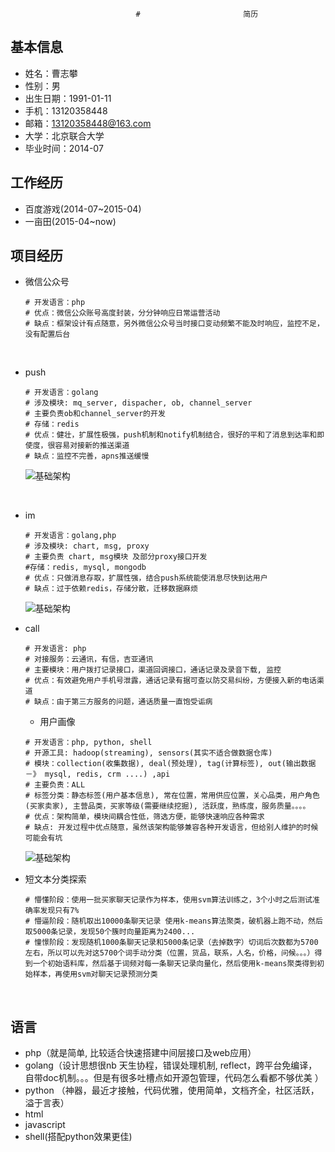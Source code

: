 								# 						简历

## 基本信息

* 姓名：曹志攀
* 性别：男
* 出生日期：1991-01-11
* 手机：13120358448
* 邮箱：13120358448@163.com
* 大学：北京联合大学
* 毕业时间：2014-07

## 工作经历

* 百度游戏(2014-07~2015-04)
* 一亩田(2015-04~now)

## 项目经历

* 微信公众号

  ```shell
  # 开发语言：php
  # 优点：微信公众账号高度封装，分分钟响应日常运营活动
  # 缺点：框架设计有点随意，另外微信公众号当时接口变动频繁不能及时响应，监控不足，没有配置后台
  ```

  ​

* push

  ```shell
  # 开发语言：golang
  # 涉及模块: mq_server, dispacher, ob, channel_server
  # 主要负责ob和channel_server的开发
  # 存储：redis
  # 优点：健壮，扩展性极强，push机制和notify机制结合，很好的平和了消息到达率和即使度，很容易对接新的推送渠道
  # 缺点：监控不完善，apns推送缓慢
  ```

  ![基础架构](http://thumbnail0.baidupcs.com/thumbnail/4a8e7cf64bc46012c5af709d8c07bf10?fid=1327980910-250528-898047007383025&time=1466521200&rt=sh&sign=FDTAER-DCb740ccc5511e5e8fedcff06b081203-ChJbnqkXCWmadDEk22csgubv%2FLI%3D&expires=8h&chkv=0&chkbd=0&chkpc=&dp-logid=4011828411118754103&dp-callid=0&size=c710_u400&quality=100)

  ​

* im

  ```shell
  # 开发语言：golang,php
  # 涉及模块: chart, msg, proxy
  # 主要负责 chart, msg模块 及部分proxy接口开发
  #存储：redis, mysql, mongodb
  # 优点：只做消息存取，扩展性强，结合push系统能使消息尽快到达用户
  # 缺点：过于依赖redis，存储分散，迁移数据麻烦
  ```

  ![基础架构](http://thumbnail0.baidupcs.com/thumbnail/a3ba2ee61d41ae6226156cdf0f9b80cc?fid=1327980910-250528-1070667201037587&time=1466521200&rt=sh&sign=FDTAER-DCb740ccc5511e5e8fedcff06b081203-UlU2Fpfx6vKOwBTVKIh0pzxIzdA%3D&expires=8h&chkv=0&chkbd=0&chkpc=&dp-logid=4012011186754550537&dp-callid=0&size=c710_u400&quality=100)

* call

  ```shell
  # 开发语言: php
  # 对接服务：云通讯，有信，吉亚通讯
  # 主要模块：用户拨打记录接口，渠道回调接口，通话记录及录音下载, 监控
  # 优点：有效避免用户手机号泄露，通话记录有据可查以防交易纠纷，方便接入新的电话渠道
  # 缺点：由于第三方服务的问题，通话质量一直饱受诟病
  ```

  * 用户画像

  ```shell
  # 开发语言：php, python, shell
  # 开源工具: hadoop(streaming), sensors(其实不适合做数据仓库)
  # 模块：collection(收集数据), deal(预处理), tag(计算标签), out(输出数据－》 mysql, redis, crm ....) ,api
  # 主要负责：ALL
  # 标签分类：静态标签(用户基本信息), 常在位置，常用供应位置，关心品类，用户角色(买家卖家), 主营品类，买家等级(需要继续挖掘), 活跃度，熟练度，服务质量。。。。
  # 优点：架构简单，模块间耦合性低，筛选方便，能够快速响应各种需求
  # 缺点: 开发过程中优点随意，虽然该架构能够兼容各种开发语言，但给别人维护的时候可能会有坑
  ```

  ![基础架构](http://thumbnail0.baidupcs.com/thumbnail/7d9d1ff81f37ef048078be13ed2b3b5e?fid=1327980910-250528-1084118321205671&time=1466524800&rt=sh&sign=FDTAER-DCb740ccc5511e5e8fedcff06b081203-WGeUsCB2QgLunCpkXCNzPJdBZ%2Fw%3D&expires=8h&chkv=0&chkbd=0&chkpc=&dp-logid=4012507651895683709&dp-callid=0&size=c710_u400&quality=100)


* 短文本分类探索

  ```shell
  # 懵懂阶段：使用一批买家聊天记录作为样本，使用svm算法训练之，3个小时之后测试准确率发现只有7%
  # 懵逼阶段：随机取出10000条聊天记录 使用k-means算法聚类，破机器上跑不动，然后取5000条记录，发现50个簇时向量距离为2400...
  # 憧憬阶段：发现随机1000条聊天记录和5000条记录（去掉数字）切词后次数都为5700左右，所以可以先对这5700个词手动分类（位置，货品，联系，人名，价格，问候。。。）得到一个初始语料库，然后基于词频对每一条聊天记录向量化，然后使用k-means聚类得到初始样本，再使用svm对聊天记录预测分类
  ```

  ​

## 语言

* php（就是简单, 比较适合快速搭建中间层接口及web应用）
* golang（设计思想很nb 天生协程，错误处理机制, reflect，跨平台免编译，自带doc机制。。。但是有很多吐槽点如开源包管理，代码怎么看都不够优美 ）
* python （神器，最近才接触，代码优雅，使用简单，文档齐全，社区活跃，溢于言表）
* html 
* javascript
* shell(搭配python效果更佳)